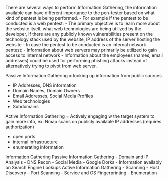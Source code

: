 There are several ways to perform Information Gathering, the information available can have different importance to the pen-tester based on what kind of pentest is being performed.
	- For example if the pentest to be conducted is a web pentest:
		- The primary objective is to learn more about the website itself, what web technologies are being utilized by the developer, If there are any publicly known vulnerabilities present on the technology stack used by the website, IP address of the server hosting the website
	- In case the pentest to be conducted is an internal network pentest:
		- Information about web servers may primarily be utilized to gain access to internal network
		- Information about the employees (names, email addresses) could be used for performing phishing attacks instead of alternatively trying to pivot from web server.

Passive Information Gathering = looking up information from public sources
- IP Addresses, DNS information
- Domain Names, Domain Owners
- Email Addresses, Social Media Profiles
- Web technologies
- Subdomains

Active Information Gathering = Actively engaging w the target system to gain more info, ex: Nmap scans on publicly available IP addresses (requires authorization)
- open ports
- internal infrastructure
- enumerating information

Information Gathering
	Passive Information Gathering
		- Domain and IP Analysis
		- DNS Recon
		- Social Media
		- Google Dorks
		- Information availably on Search Engine Lookups
	Active Information Gathering
		- Scanning
			- Host Discovery
			- Port Scanning
			- Service and OS Fingerprinting
		- Enumeration
